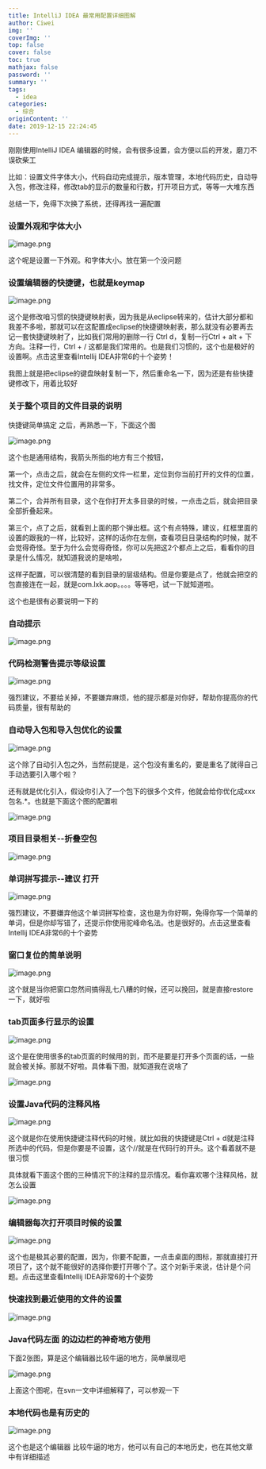 ```yaml
---
title: IntelliJ IDEA 最常用配置详细图解
author: Ciwei
img: ''
coverImg: ''
top: false
cover: false
toc: true
mathjax: false
password: ''
summary: ''
tags:
  - idea
categories:
  - 综合
originContent: ''
date: 2019-12-15 22:24:45
---
```


刚刚使用IntelliJ IDEA 编辑器的时候，会有很多设置，会方便以后的开发，磨刀不误砍柴工

<!--more-->

比如：设置文件字体大小，代码自动完成提示，版本管理，本地代码历史，自动导入包，修改注释，修改tab的显示的数量和行数，打开项目方式，等等一大堆东西

总结一下，免得下次换了系统，还得再找一遍配置

### 设置外观和字体大小

![image.png](/images/2019/12/15/b6e6e090-1f45-11ea-907f-019ab0265256.png)

这个呢是设置一下外观。和字体大小。放在第一个没问题

### 设置编辑器的快捷键，也就是keymap

![image.png](/images/2019/12/15/d9826f70-1f45-11ea-907f-019ab0265256.png)

这个是修改咱习惯的快捷键映射表，因为我是从eclipse转来的，估计大部分都和我差不多啦，那就可以在这配置成eclipse的快捷键映射表，那么就没有必要再去记一套快捷键映射了，比如我们常用的删除一行 Ctrl d，复制一行Ctrl + alt + 下方向。注释一行，Ctrl + /  这都是我们常用的。也是我们习惯的，这个也是极好的设置啊。点击这里查看Intellij IDEA非常6的十个姿势！

我图上就是把eclipse的键盘映射复制一下，然后重命名一下，因为还是有些快捷键修改下，用着比较好

### 关于整个项目的文件目录的说明

快捷键简单搞定 之后，再熟悉一下，下面这个图

![image.png](/images/2019/12/15/e847b740-1f45-11ea-907f-019ab0265256.png)

这个也是通用结构，我箭头所指的地方有三个按钮，

第一个，点击之后，就会在左侧的文件一栏里，定位到你当前打开的文件的位置，找文件，定位文件位置用的非常多。

第二个，合并所有目录，这个在你打开太多目录的时候，一点击之后，就会把目录全部折叠起来。

第三个，点了之后，就看到上面的那个弹出框。这个有点特殊，建议，红框里面的设置的跟我的一样，比较好，这样的话你在左侧，查看项目目录结构的时候，就不会觉得奇怪。至于为什么会觉得奇怪，你可以先把这2个都点上之后，看看你的目录是什么情况，就知道我说的是啥啦，

这样子配置，可以很清楚的看到目录的层级结构。但是你要是点了，他就会把空的包直接连在一起，就是com.lxk.aop。。。。等等吧，试一下就知道啦。

这个也是很有必要说明一下的

### 自动提示

![image.png](/images/2019/12/15/f54c1530-1f45-11ea-907f-019ab0265256.png)

### 代码检测警告提示等级设置

![image.png](/images/2019/12/15/fce32310-1f45-11ea-907f-019ab0265256.png)

强烈建议，不要给关掉，不要嫌弃麻烦，他的提示都是对你好，帮助你提高你的代码质量，很有帮助的

### 自动导入包和导入包优化的设置

![image.png](/images/2019/12/15/0f87ef00-1f46-11ea-907f-019ab0265256.png)

这个除了自动引入包之外，当然前提是，这个包没有重名的，要是重名了就得自己手动选要引入哪个啦？

还有就是优化引入，假设你引入了一个包下的很多个文件，他就会给你优化成xxx包名.*。也就是下面这个图的配置啦

![image.png](/images/2019/12/15/16d87e00-1f46-11ea-907f-019ab0265256.png)

### 项目目录相关--折叠空包

![image.png](/images/2019/12/15/1d12e210-1f46-11ea-907f-019ab0265256.png)

### 单词拼写提示--建议 打开

![image.png](/images/2019/12/15/22a2d550-1f46-11ea-907f-019ab0265256.png)

强烈建议，不要嫌弃他这个单词拼写检查，这也是为你好啊，免得你写一个简单的单词，但是你却写错了，还提示你使用驼峰命名法。也是很好的。点击这里查看Intellij IDEA非常6的十个姿势

### 窗口复位的简单说明

![image.png](/images/2019/12/15/3a3ed6f0-1f46-11ea-907f-019ab0265256.png)

这个就是当你把窗口忽然间搞得乱七八糟的时候，还可以挽回，就是直接restore一下，就好啦

### tab页面多行显示的设置

![image.png](/images/2019/12/15/42d30980-1f46-11ea-907f-019ab0265256.png)

这个是在使用很多的tab页面的时候用的到，而不是要是打开多个页面的话，一些就会被关掉。那就不好啦。具体看下图，就知道我在说啥了

![image.png](/images/2019/12/15/4c01ce60-1f46-11ea-907f-019ab0265256.png)

### 设置Java代码的注释风格

![image.png](/images/2019/12/15/51982a40-1f46-11ea-907f-019ab0265256.png)

这个就是你在使用快捷键注释代码的时候，就比如我的快捷键是Ctrl + d就是注释所选中的代码，但是你要是不设置，这个//就是在代码行的开头。这个看着就不是很习惯

具体就看下面这个图的三种情况下的注释的显示情况。看你喜欢哪个注释风格，就怎么设置

![image.png](/images/2019/12/15/606142a0-1f46-11ea-907f-019ab0265256.png)

### 编辑器每次打开项目时候的设置

![image.png](/images/2019/12/15/6b0c9560-1f46-11ea-907f-019ab0265256.png)

这个也是极其必要的配置，因为，你要不配置，一点击桌面的图标，那就直接打开项目了，这个就不能很好的选择你要打开哪个了。这个对新手来说，估计是个问题。点击这里查看Intellij IDEA非常6的十个姿势

### 快速找到最近使用的文件的设置

![image.png](/images/2019/12/15/7503da60-1f46-11ea-907f-019ab0265256.png)

### Java代码左面 的边边栏的神奇地方使用

下面2张图，算是这个编辑器比较牛逼的地方，简单展现吧

![image.png](/images/2019/12/15/7db9ecd0-1f46-11ea-907f-019ab0265256.png)

上面这个图呢，在svn一文中详细解释了，可以参观一下

### 本地代码也是有历史的

![image.png](/images/2019/12/15/8b12ac50-1f46-11ea-907f-019ab0265256.png)

这个也是这个编辑器 比较牛逼的地方，他可以有自己的本地历史，也在其他文章中有详细描述